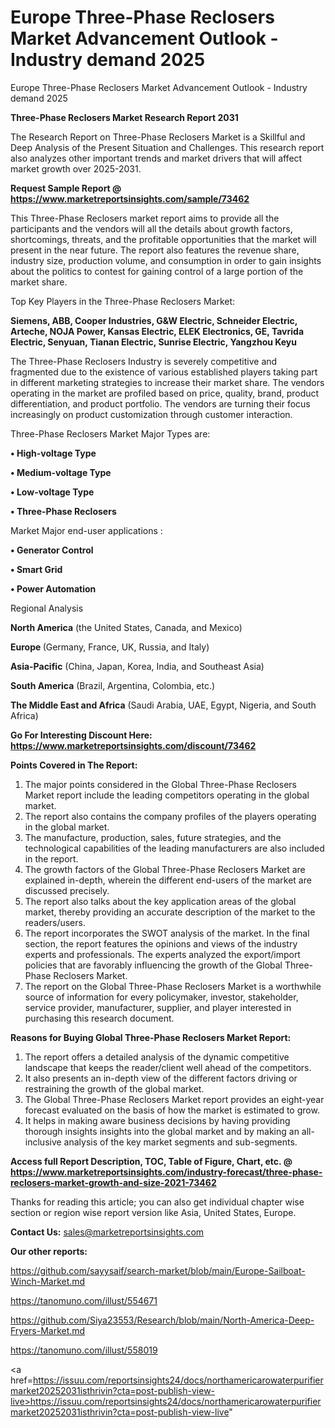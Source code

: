 # Europe Three-Phase Reclosers Market Advancement Outlook - Industry demand 2025
Europe Three-Phase Reclosers Market Advancement Outlook - Industry demand 2025

<strong>Three-Phase Reclosers Market Research Report 2031</strong>

The Research Report on Three-Phase Reclosers Market is a Skillful and Deep Analysis of the Present Situation and Challenges. This research report also analyzes other important trends and market drivers that will affect market growth over 2025-2031.

<strong>Request Sample Report @ <a href=https://www.marketreportsinsights.com/sample/73462>https://www.marketreportsinsights.com/sample/73462</a></strong>

This Three-Phase Reclosers market report aims to provide all the participants and the vendors will all the details about growth factors, shortcomings, threats, and the profitable opportunities that the market will present in the near future. The report also features the revenue share, industry size, production volume, and consumption in order to gain insights about the politics to contest for gaining control of a large portion of the market share.

Top Key Players in the Three-Phase Reclosers Market:

<strong>Siemens, ABB, Cooper Industries, G&W Electric, Schneider Electric, Arteche, NOJA Power, Kansas Electric, ELEK Electronics, GE, Tavrida Electric, Senyuan, Tianan Electric, Sunrise Electric, Yangzhou Keyu</strong>

The Three-Phase Reclosers Industry is severely competitive and fragmented due to the existence of various established players taking part in different marketing strategies to increase their market share. The vendors operating in the market are profiled based on price, quality, brand, product differentiation, and product portfolio. The vendors are turning their focus increasingly on product customization through customer interaction.

Three-Phase Reclosers Market Major Types are:

<strong>• High-voltage Type

• Medium-voltage Type

• Low-voltage Type

• Three-Phase Reclosers</strong>

Market Major end-user applications :

<strong>• Generator Control

• Smart Grid

• Power Automation</strong>

Regional Analysis

</u><strong><b>North America</b></strong> (the United States, Canada, and Mexico)

<strong><b>Europe </b></strong>(Germany, France, UK, Russia, and Italy)

<strong><b>Asia-Pacific</b></strong> (China, Japan, Korea, India, and Southeast Asia)

<strong><b>South America</b></strong> (Brazil, Argentina, Colombia, etc.)

<strong><b>The Middle East and Africa</b></strong> (Saudi Arabia, UAE, Egypt, Nigeria, and South Africa)

<strong>Go For Interesting Discount Here: <a href=https://www.marketreportsinsights.com/discount/73462>https://www.marketreportsinsights.com/discount/73462</a></strong>

<strong>Points Covered in The Report:</strong>
<ol>
  <li>The major points considered in the Global Three-Phase Reclosers Market report include the leading competitors operating in the global market.</li>
  <li>The report also contains the company profiles of the players operating in the global market.</li>
  <li>The manufacture, production, sales, future strategies, and the technological capabilities of the leading manufacturers are also included in the report.</li>
  <li>The growth factors of the Global Three-Phase Reclosers Market are explained in-depth, wherein the different end-users of the market are discussed precisely.</li>
  <li>The report also talks about the key application areas of the global market, thereby providing an accurate description of the market to the readers/users.</li>
  <li>The report incorporates the SWOT analysis of the market. In the final section, the report features the opinions and views of the industry experts and professionals. The experts analyzed the export/import policies that are favorably influencing the growth of the Global Three-Phase Reclosers Market.</li>
  <li>The report on the Global Three-Phase Reclosers Market is a worthwhile source of information for every policymaker, investor, stakeholder, service provider, manufacturer, supplier, and player interested in purchasing this research document.</li>
</ol>
<strong>Reasons for Buying Global Three-Phase Reclosers Market Report:</strong>

<ol>
  <li>The report offers a detailed analysis of the dynamic competitive landscape that keeps the reader/client well ahead of the competitors.</li>
  <li>It also presents an in-depth view of the different factors driving or restraining the growth of the global market.</li>
  <li>The Global Three-Phase Reclosers Market report provides an eight-year forecast evaluated on the basis of how the market is estimated to grow.</li>
  <li>It helps in making aware business decisions by having providing thorough insights insights into the global market and by making an all-inclusive analysis of the key market segments and sub-segments.</li>
</ol>
<strong>Access full Report Description, TOC, Table of Figure, Chart, etc. @ <a href=https://www.marketreportsinsights.com/industry-forecast/three-phase-reclosers-market-growth-and-size-2021-73462>https://www.marketreportsinsights.com/industry-forecast/three-phase-reclosers-market-growth-and-size-2021-73462</a></strong>


Thanks for reading this article; you can also get individual chapter wise section or region wise report version like Asia, United States, Europe.

<strong>Contact Us:</strong>
sales@marketreportsinsights.com

<strong>Our other reports:</strong>

<a href=https://github.com/sayysaif/search-market/blob/main/Europe-Sailboat-Winch-Market.md>https://github.com/sayysaif/search-market/blob/main/Europe-Sailboat-Winch-Market.md</a>

<a href=https://tanomuno.com/illust/554671>https://tanomuno.com/illust/554671</a>

<a href=https://github.com/Siya23553/Research/blob/main/North-America-Deep-Fryers-Market.md>https://github.com/Siya23553/Research/blob/main/North-America-Deep-Fryers-Market.md</a>

<a href=https://tanomuno.com/illust/558019>https://tanomuno.com/illust/558019</a>

<a href=https://issuu.com/reportsinsights24/docs/northamericarowaterpurifiermarket20252031isthrivin?cta=post-publish-view-live>https://issuu.com/reportsinsights24/docs/northamericarowaterpurifiermarket20252031isthrivin?cta=post-publish-view-live</a>"
